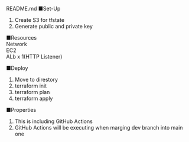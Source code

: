 README.md
■Set-Up
1. Create S3 for tfstate
2. Generate public and private key

■Resources
<br />
Network
<br />
EC2
<br />
ALb x 1(HTTP Listener)

■Deploy
1. Move to direstory
2. terraform init
3. terraform plan
4. terraform apply

■Properties
1. This is including GitHub Actions
2. GitHub Actions will be executing when marging dev branch into main one